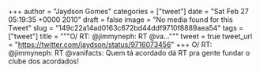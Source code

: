 
+++
author = "Jaydson Gomes"
categories = ["tweet"]
date = "Sat Feb 27 05:19:35 +0000 2010"
draft = false
image = "No media found for this Tweet"
slug = "149c22a14ad0163c672bd44ddf9710f8889aea54"
tags = ["tweet"]
title = """O/ RT: @jimmyneph: RT @va..."""
tweet = true
tweet_url = "https://twitter.com/jaydson/status/9716073456"
+++
O/ RT: @jimmyneph: RT @vanifacts: Quem tá acordado dá RT pra gente fundar o clube dos acordados!
